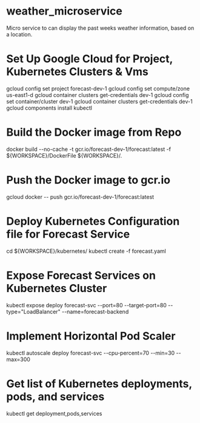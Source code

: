 # weather_microservice
Micro service to can display the past weeks weather information, based on a location.

# Set Up Google Cloud for Project, Kubernetes Clusters & Vms
gcloud config set project forecast-dev-1
gcloud config set compute/zone us-east1-d
gcloud container clusters get-credentials dev-1
gcloud config set container/cluster dev-1
gcloud container clusters get-credentials dev-1
gcloud components install kubectl


# Build the Docker image from Repo
docker build --no-cache -t gcr.io/forecast-dev-1/forecast:latest -f ${WORKSPACE}/DockerFile ${WORKSPACE}/.

# Push the Docker image to gcr.io
gcloud docker -- push gcr.io/forecast-dev-1/forecast:latest

#  Deploy Kubernetes Configuration file for Forecast Service
cd ${WORKSPACE}/kubernetes/
kubectl create -f forecast.yaml

#  Expose Forecast Services on Kubernetes Cluster
kubectl expose deploy forecast-svc --port=80 --target-port=80 --type="LoadBalancer" --name=forecast-backend

# Implement Horizontal Pod Scaler
kubectl autoscale deploy forecast-svc --cpu-percent=70 --min=30 --max=300

# Get list of Kubernetes deployments, pods, and services
kubectl get deployment,pods,services

